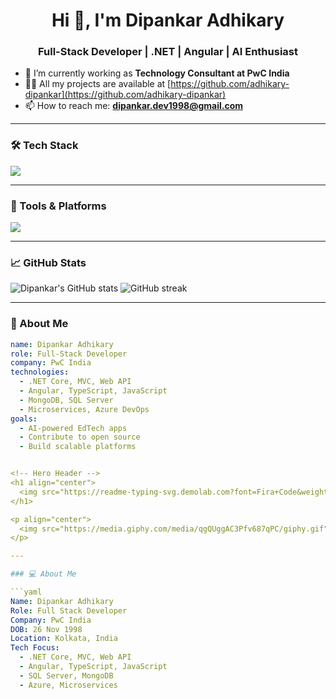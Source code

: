 <h1 align="center">Hi 👋, I'm Dipankar Adhikary</h1>
<h3 align="center">Full-Stack Developer | .NET | Angular | AI Enthusiast</h3>

- 🌱 I’m currently working as **Technology Consultant at PwC India**
- 👨‍💻 All my projects are available at [https://github.com/adhikary-dipankar](https://github.com/adhikary-dipankar)
- 📫 How to reach me: **dipankar.dev1998@gmail.com**

---

### 🛠️ Tech Stack
<p align="left">
  <img src="https://skillicons.dev/icons?i=dotnet,angular,nodejs,ts,js,html,css,mysql,mongodb,azure" />
</p>

---

### 🔧 Tools & Platforms
<p align="left">
  <img src="https://skillicons.dev/icons?i=git,github,vscode,postman,figma,linux,azure" />
</p>

---

### 📈 GitHub Stats
<p align="left">
  <img src="https://github-readme-stats.vercel.app/api?username=adhikary-dipankar&show_icons=true&theme=radical" alt="Dipankar's GitHub stats" />
  <img src="https://github-readme-streak-stats.herokuapp.com/?user=adhikary-dipankar&theme=radical" alt="GitHub streak" />
</p>

---

### 🧠 About Me
```yaml
name: Dipankar Adhikary
role: Full-Stack Developer
company: PwC India
technologies:
  - .NET Core, MVC, Web API
  - Angular, TypeScript, JavaScript
  - MongoDB, SQL Server
  - Microservices, Azure DevOps
goals:
  - AI-powered EdTech apps
  - Contribute to open source
  - Build scalable platforms


<!-- Hero Header -->
<h1 align="center">
  <img src="https://readme-typing-svg.demolab.com?font=Fira+Code&weight=700&size=30&pause=1000&center=true&vCenter=true&width=600&lines=Hi+%F0%9F%91%8B%2C+I'm+Dipankar+Adhikary;Full-stack+Developer+%7C+.NET+%7C+Angular;Tech+Consultant+at+PwC+India;Welcome+to+my+GitHub+Universe!" alt="Typing SVG" />
</h1>

<p align="center">
  <img src="https://media.giphy.com/media/qgQUggAC3Pfv687qPC/giphy.gif" width="300" />
</p>

---

### 💻 About Me

```yaml
Name: Dipankar Adhikary
Role: Full Stack Developer
Company: PwC India
DOB: 26 Nov 1998
Location: Kolkata, India
Tech Focus:
  - .NET Core, MVC, Web API
  - Angular, TypeScript, JavaScript
  - SQL Server, MongoDB
  - Azure, Microservices

